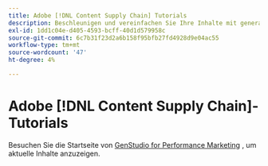 ```yaml
---
title: Adobe [!DNL Content Supply Chain] Tutorials
description: Beschleunigen und vereinfachen Sie Ihre Inhalte mit generativer KI und intelligenter Automatisierung. Die Adobe Content Supply Chain ist eine End-to-End-Lösung, mit der Sie Ihre Inhalte planen, erstellen, bereitstellen und analysieren können.
exl-id: 1dd1c04e-d405-4593-bcff-40d1d579958c
source-git-commit: 6c7b31f23d2a6b158f95bfb27fd4928d9e04ac55
workflow-type: tm+mt
source-wordcount: '47'
ht-degree: 4%

---
```


# Adobe [!DNL Content Supply Chain]-Tutorials

Besuchen Sie die Startseite von [GenStudio for Performance Marketing](https://experienceleague.adobe.com/en/browse/genstudio-for-performance-marketing) , um aktuelle Inhalte anzuzeigen.
